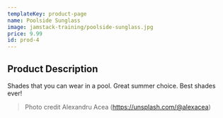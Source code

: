 ```yaml
---
templateKey: product-page
name: Poolside Sunglass
image: jamstack-training/poolside-sunglass.jpg
price: 9.99
id: prod-4
---
```


## Product Description

Shades that you can wear in a pool. Great summer choice. Best shades ever!

> Photo credit Alexandru Acea (https://unsplash.com/@alexacea)
